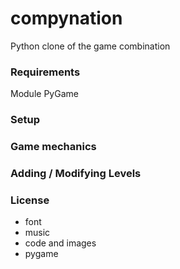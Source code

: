 # compynation
Python clone of the game combination

### Requirements
Module PyGame

### Setup


### Game mechanics


### Adding / Modifying Levels

### License
- font
- music
- code and images
- pygame
